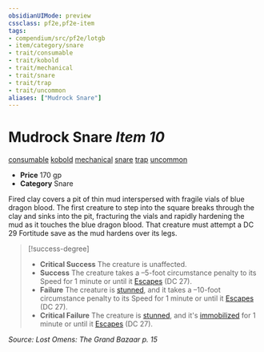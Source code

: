 ```yaml
---
obsidianUIMode: preview
cssclass: pf2e,pf2e-item
tags:
- compendium/src/pf2e/lotgb
- item/category/snare
- trait/consumable
- trait/kobold
- trait/mechanical
- trait/snare
- trait/trap
- trait/uncommon
aliases: ["Mudrock Snare"]
---
```

# Mudrock Snare *Item 10*  
[consumable](rules/traits/consumable.md)  [kobold](rules/traits/kobold-b1.md)  [mechanical](rules/traits/mechanical.md)  [snare](rules/traits/snare.md)  [trap](rules/traits/trap.md)  [uncommon](rules/traits/uncommon.md)  

- **Price** 170 gp
- **Category** Snare

Fired clay covers a pit of thin mud interspersed with fragile vials of blue dragon blood. The first creature to step into the square breaks through the clay and sinks into the pit, fracturing the vials and rapidly hardening the mud as it touches the blue dragon blood. That creature must attempt a DC 29 Fortitude save as the mud hardens over its legs.

> [!success-degree] 
> - **Critical Success** The creature is unaffected.
> - **Success** The creature takes a –5-foot circumstance penalty to its Speed for 1 minute or until it [Escapes](rules/actions/escape.md) (DC 27).
> - **Failure** The creature is [stunned](rules/conditions.md#Stunned), and it takes a –10-foot circumstance penalty to its Speed for 1 minute or until it [Escapes](rules/actions/escape.md) (DC 27).
> - **Critical Failure** The creature is [stunned](rules/conditions.md#Stunned), and it's [immobilized](rules/conditions.md#Immobilized) for 1 minute or until it [Escapes](rules/actions/escape.md) (DC 27).

*Source: Lost Omens: The Grand Bazaar p. 15*